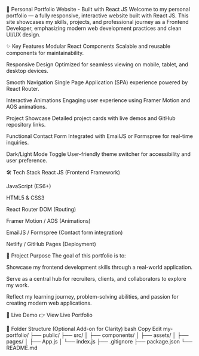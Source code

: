 🌟 Personal Portfolio Website - Built with React JS
Welcome to my personal portfolio — a fully responsive, interactive website built with React JS. This site showcases my skills, projects, and professional journey as a Frontend Developer, emphasizing modern web development practices and clean UI/UX design.

✨ Key Features
Modular React Components
Scalable and reusable components for maintainability.

Responsive Design
Optimized for seamless viewing on mobile, tablet, and desktop devices.

Smooth Navigation
Single Page Application (SPA) experience powered by React Router.

Interactive Animations
Engaging user experience using Framer Motion and AOS animations.

Project Showcase
Detailed project cards with live demos and GitHub repository links.

Functional Contact Form
Integrated with EmailJS or Formspree for real-time inquiries.

Dark/Light Mode Toggle
User-friendly theme switcher for accessibility and user preference.

🛠️ Tech Stack
React JS (Frontend Framework)

JavaScript (ES6+)

HTML5 & CSS3

React Router DOM (Routing)

Framer Motion / AOS (Animations)

EmailJS / Formspree (Contact form integration)

Netlify / GitHub Pages (Deployment)

🎯 Project Purpose
The goal of this portfolio is to:

Showcase my frontend development skills through a real-world application.

Serve as a central hub for recruiters, clients, and collaborators to explore my work.

Reflect my learning journey, problem-solving abilities, and passion for creating modern web applications.

🚀 Live Demo
👉 View Live Portfolio

📂 Folder Structure (Optional Add-on for Clarity)
bash
Copy
Edit
my-portfolio/
├── public/
├── src/
│   ├── components/
│   ├── assets/
│   ├── pages/
│   ├── App.js
│   └── index.js
├── .gitignore
├── package.json
└── README.md
